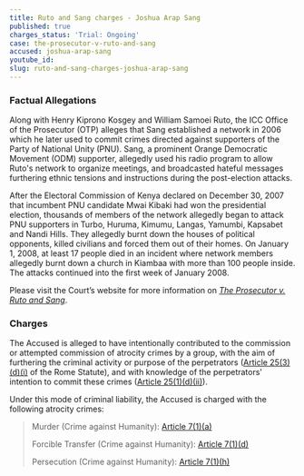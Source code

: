 ```yaml
---
title: Ruto and Sang charges - Joshua Arap Sang
published: true
charges_status: 'Trial: Ongoing'
case: the-prosecutor-v-ruto-and-sang
accused: joshua-arap-sang
youtube_id:
slug: ruto-and-sang-charges-joshua-arap-sang
---
```



### Factual Allegations

Along with Henry Kiprono Kosgey and William Samoei Ruto, the ICC Office of the Prosecutor (OTP) alleges that Sang established a network in 2006 which he later used to commit crimes directed against supporters of the Party of National Unity (PNU). Sang, a prominent Orange Democratic Movement (ODM) supporter, allegedly used his radio program to allow Ruto's network to organize meetings, and broadcasted hateful messages furthering ethnic tensions and instructions during the post-election attacks.

After the Electoral Commission of Kenya declared on December 30, 2007 that incumbent PNU candidate Mwai Kibaki had won the presidential election, thousands of members of the network allegedly began to attack PNU supporters in Turbo, Huruma, Kimumu, Langas, Yamumbi, Kapsabet and Nandi Hills. They allegedly burnt down the houses of political opponents, killed civilians and forced them out of their homes. On January 1, 2008, at least 17 people died in an incident where network members allegedly burnt down a church in Kiambaa with more than 100 people inside. The attacks continued into the first week of January 2008.

Please visit the Court’s website for more information on *[The Prosecutor v. Ruto and Sang](https://www.icc-cpi.int/kenya/rutosang)*.

### Charges

The Accused is alleged to have intentionally contributed to the commission or attempted commission of atrocity crimes by a group, with the aim of furthering the criminal activity or purpose of the perpetrators ([Article 25(3)(d)(i)](http://www.casematrixnetwork.org/case-m/klamberg-commentary/rome-statute/#c1198) of the Rome Statute), and with knowledge of the perpetrators' intention to commit these crimes ([Article 25(1)(d)(ii)](http://www.casematrixnetwork.org/case-m/klamberg-commentary/rome-statute/#c1198)).

Under this mode of criminal liability, the Accused is charged with the following atrocity crimes:

> Murder (Crime against Humanity):&nbsp;[Article 7(1)(a)](http://www.casematrixnetwork.org/cmn-knowledge-hub/klamberg-commentary/elements-of-crime/#c2286)
>
>
> Forcible Transfer (Crime against Humanity):&nbsp;[Article 7(1)(d)](http://www.casematrixnetwork.org/cmn-knowledge-hub/klamberg-commentary/elements-of-crime/#c2289)
>
>
> Persecution (Crime against Humanity):&nbsp;[Article 7(1)(h)](http://www.casematrixnetwork.org/cmn-knowledge-hub/klamberg-commentary/elements-of-crime/#c2298)